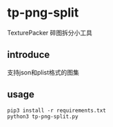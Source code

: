 # tp-png-split
TexturePacker 碎图拆分小工具

## introduce
支持json和plist格式的图集

## usage

```
pip3 install -r requirements.txt
python3 tp-png-split.py
```